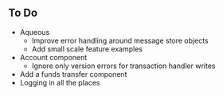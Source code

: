 ## To Do
- Aqueous
  - Improve error handling around message store objects
  - Add small scale feature examples
- Account component
  - Ignore only version errors for transaction handler writes
- Add a funds transfer component
- Logging in all the places
